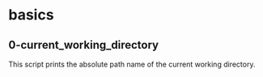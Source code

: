 # basics
## 0-current_working_directory
This script prints the absolute path name of the current working directory.
